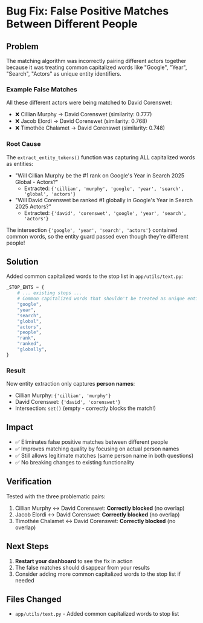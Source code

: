 # Bug Fix: False Positive Matches Between Different People

## Problem

The matching algorithm was incorrectly pairing different actors together because it was treating common capitalized words like "Google", "Year", "Search", "Actors" as unique entity identifiers.

### Example False Matches

All these different actors were being matched to David Corenswet:
- ❌ Cillian Murphy → David Corenswet (similarity: 0.777)
- ❌ Jacob Elordi → David Corenswet (similarity: 0.768)  
- ❌ Timothée Chalamet → David Corenswet (similarity: 0.748)

### Root Cause

The `extract_entity_tokens()` function was capturing ALL capitalized words as entities:
- "Will Cillian Murphy be the #1 rank on Google's Year in Search 2025 Global - Actors?"
  - Extracted: `{'cillian', 'murphy', 'google', 'year', 'search', 'global', 'actors'}`
- "Will David Corenswet be ranked #1 globally in Google's Year in Search 2025 Actors?"
  - Extracted: `{'david', 'corenswet', 'google', 'year', 'search', 'actors'}`

The intersection `{'google', 'year', 'search', 'actors'}` contained common words, so the entity guard passed even though they're different people!

## Solution

Added common capitalized words to the stop list in `app/utils/text.py`:

```python
_STOP_ENTS = {
    # ... existing stops ...
    # Common capitalized words that shouldn't be treated as unique entities
    "google",
    "year",
    "search",
    "global",
    "actors",
    "people",
    "rank",
    "ranked",
    "globally",
}
```

### Result

Now entity extraction only captures **person names**:
- Cillian Murphy: `{'cillian', 'murphy'}`
- David Corenswet: `{'david', 'corenswet'}`
- Intersection: `set()` (empty - correctly blocks the match!)

## Impact

- ✅ Eliminates false positive matches between different people
- ✅ Improves matching quality by focusing on actual person names
- ✅ Still allows legitimate matches (same person name in both questions)
- ✅ No breaking changes to existing functionality

## Verification

Tested with the three problematic pairs:
1. Cillian Murphy ↔ David Corenswet: **Correctly blocked** (no overlap)
2. Jacob Elordi ↔ David Corenswet: **Correctly blocked** (no overlap)
3. Timothée Chalamet ↔ David Corenswet: **Correctly blocked** (no overlap)

## Next Steps

1. **Restart your dashboard** to see the fix in action
2. The false matches should disappear from your results
3. Consider adding more common capitalized words to the stop list if needed

## Files Changed

- `app/utils/text.py` - Added common capitalized words to stop list

